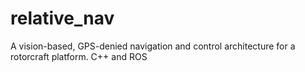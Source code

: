 # relative_nav
A vision-based, GPS-denied navigation and control architecture for a rotorcraft platform.  C++ and ROS 
